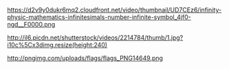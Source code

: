 

https://d2v9y0dukr6mq2.cloudfront.net/video/thumbnail/UD7CEz6/infinity-physic-mathematics-infinitesimals-number-infinite-symbol_4jf0-ngd__F0000.png

http://il6.picdn.net/shutterstock/videos/2214784/thumb/1.jpg?i10c%5Cx3dimg.resize(height:240)

http://pngimg.com/uploads/flags/flags_PNG14649.png



